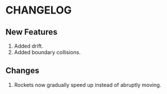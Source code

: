 # CHANGELOG

## New Features

1. Added drift.
2. Added boundary collisions.

## Changes

1. Rockets now gradually speed up instead of abruptly moving.
